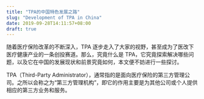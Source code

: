```yaml
---
title: "TPA的中国特色发展之路"
slug: "Development of TPA in China"
date: 2019-09-28T14:11:57+08:00
draft: true
---
```


随着医疗保险改革的不断深入，TPA 逐步走入了大家的视野，甚至成为了医改下医疗健康产业的一条创投赛道。那么，究竟什么是 TPA，它究竟探索解决哪些问题，以及它在中国的发展现状和前景究竟如何，本文便不妨进行一些探讨。

TPA（Third-Party Administrator），通常指的是面向医疗保险的第三方管理公司。之所以会称之为“第三方管理机构”，即它的作用主要是为其他公司或个人提供相应的第三方业务和服务。

